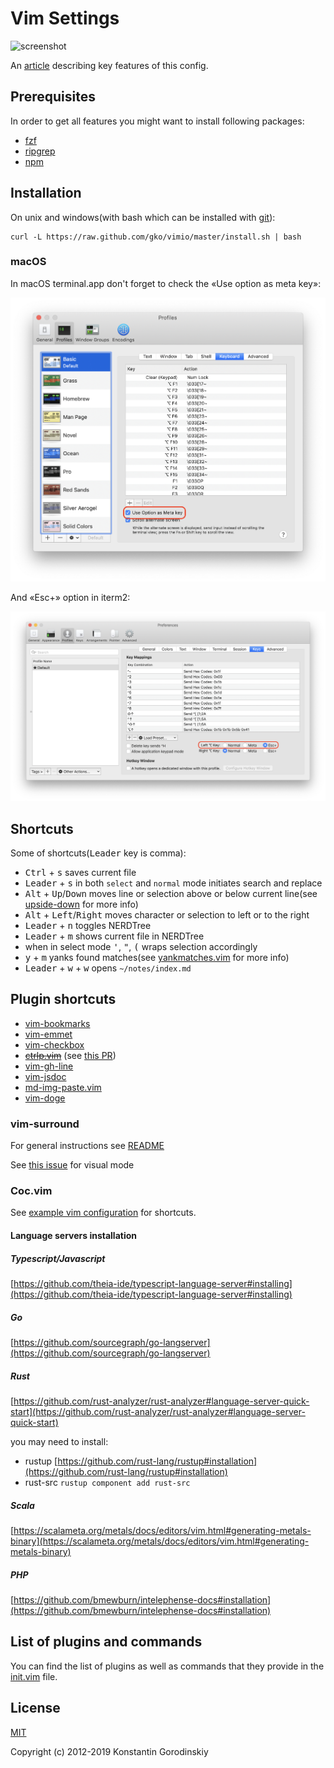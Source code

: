 # Vim Settings

![screenshot](https://raw.github.com/gko/vimio/master/screenshot.png)

An [article](https://dev.to/konstantin/configuring-a-perfect-editor-for-frontend-development-1pe5) describing key features of this config.

## Prerequisites

In order to get all features you might want to install following packages:

-   [fzf](https://github.com/junegunn/fzf)
-   [ripgrep](https://github.com/BurntSushi/ripgrep)
-   [npm](https://www.npmjs.com/get-npm)

## Installation

On unix and windows(with bash which can be installed with [git](http://msysgit.github.io/)):

```shell
curl -L https://raw.github.com/gko/vimio/master/install.sh | bash
```

### macOS

In macOS terminal.app don't forget to check the «Use option as meta key»:

![terminal](https://raw.githubusercontent.com/gko/upside-down/master/terminal.png)

And «Esc+» option in iterm2:

![iterm2](https://raw.githubusercontent.com/gko/upside-down/master/iterm2.png)

## Shortcuts

Some of shortcuts(<kbd>Leader</kbd> key is comma):

-   <kbd>Ctrl</kbd> + <kbd>s</kbd> saves current file
-   <kbd>Leader</kbd> + <kbd>s</kbd> in both `select` and `normal` mode initiates search and replace
-   <kbd>Alt</kbd> + <kbd>Up</kbd>/<kbd>Down</kbd> moves line or selection above
    or below current line(see [upside-down](https://github.com/gko/upside-down) for more info)
-   <kbd>Alt</kbd> + <kbd>Left</kbd>/<kbd>Right</kbd> moves character or
    selection to left or to the right
-   <kbd>Leader</kbd> + <kbd>n</kbd> toggles NERDTree
-   <kbd>Leader</kbd> + <kbd>m</kbd> shows current file in NERDTree
-   when in select mode <kbd>'</kbd>, <kbd>"</kbd>, <kbd>(</kbd> wraps selection accordingly
-   <kbd>y</kbd> + <kbd>m</kbd> yanks found matches(see
    [yankmatches.vim](https://github.com/yko/vimio/blob/master/after/plugin/yankmatches.vim)
    for more info)
-   <kbd>Leader</kbd> + <kbd>w</kbd> + <kbd>w</kbd> opens `~/notes/index.md`

## Plugin shortcuts

-   [vim-bookmarks](https://github.com/MattesGroeger/vim-bookmarks#usage)
-   [vim-emmet](https://github.com/mattn/emmet-vim#quick-tutorial)
-   [vim-checkbox](https://github.com/jkramer/vim-checkbox#usage)
-   ~~[ctrlp.vim](https://github.com/ctrlpvim/ctrlp.vim#basic-usage)~~ (see [this PR](#17))
-   [vim-gh-line](https://github.com/ruanyl/vim-gh-line#how-to-use)
-   [vim-jsdoc](https://github.com/heavenshell/vim-jsdoc#usage)
-   [md-img-paste.vim](https://github.com/ferrine/md-img-paste.vim#usage)
-   [vim-doge](https://github.com/kkoomen/vim-doge#gdoge_mapping)

### vim-surround

For general instructions see
[README](https://github.com/tpope/vim-surround#surroundvim)

See [this issue](https://github.com/tpope/vim-surround/issues/220) for visual mode

### Coc.vim

See [example vim configuration](https://github.com/neoclide/coc.nvim#example-vim-configuration) for shortcuts.

#### Language servers installation

##### Typescript/Javascript

[https://github.com/theia-ide/typescript-language-server#installing](https://github.com/theia-ide/typescript-language-server#installing)

##### Go

[https://github.com/sourcegraph/go-langserver](https://github.com/sourcegraph/go-langserver)

##### Rust

[https://github.com/rust-analyzer/rust-analyzer#language-server-quick-start](https://github.com/rust-analyzer/rust-analyzer#language-server-quick-start)

you may need to install:

-   rustup [https://github.com/rust-lang/rustup#installation](https://github.com/rust-lang/rustup#installation)
-   rust-src `rustup component add rust-src`

##### Scala

[https://scalameta.org/metals/docs/editors/vim.html#generating-metals-binary](https://scalameta.org/metals/docs/editors/vim.html#generating-metals-binary)

##### PHP

[https://github.com/bmewburn/intelephense-docs#installation](https://github.com/bmewburn/intelephense-docs#installation)

## List of plugins and commands

You can find the list of plugins as well as commands that they provide in the [init.vim](https://github.com/gko/vimio/blob/master/init.vim) file.

## License

[MIT](http://opensource.org/licenses/MIT)

Copyright (c) 2012-2019 Konstantin Gorodinskiy
